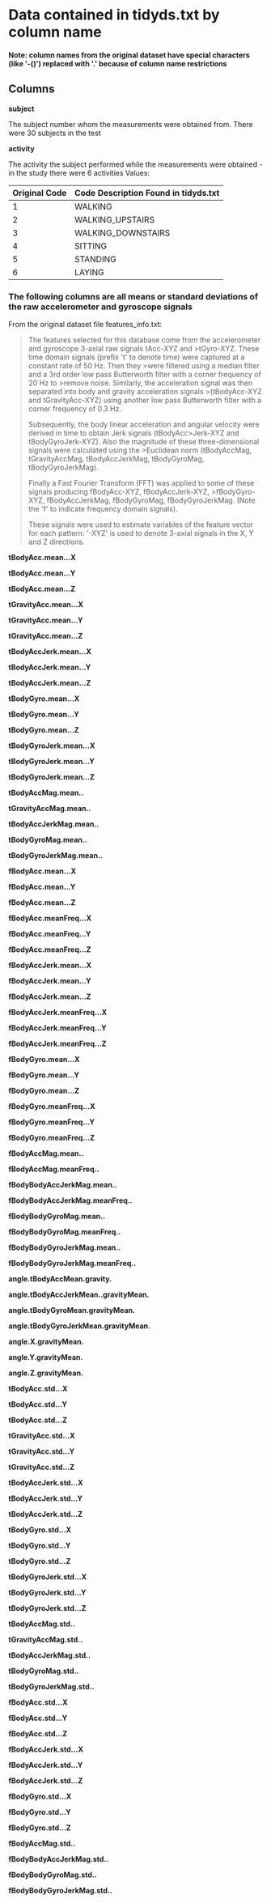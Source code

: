 # Data contained in tidyds.txt by column name
#### Note: column names from the original dataset have special characters (like '-()') replaced with '.' because of column name restrictions

## Columns
**subject**

  The subject number whom the measurements were obtained from.  There were 30 subjects in the test

**activity**

  The activity the subject performed while the measurements were obtained - in the study there were 6 activities
  Values:

  Original Code | Code Description Found in tidyds.txt
  ------------- | ------------------------------------
  1 | WALKING
  2 | WALKING_UPSTAIRS
  3 | WALKING_DOWNSTAIRS
  4 | SITTING
  5 | STANDING
  6 | LAYING


### The following columns are all means or standard deviations of the raw accelerometer and gyroscope signals
From the original dataset file features_info.txt:

>The features selected for this database come from the accelerometer and gyroscope 3-axial raw signals tAcc-XYZ and >tGyro-XYZ. These time domain signals (prefix 't' to denote time) were captured at a constant rate of 50 Hz. Then they >were filtered using a median filter and a 3rd order low pass Butterworth filter with a corner frequency of 20 Hz to >remove noise. Similarly, the acceleration signal was then separated into body and gravity acceleration signals >(tBodyAcc-XYZ and tGravityAcc-XYZ) using another low pass Butterworth filter with a corner frequency of 0.3 Hz.
>
>Subsequently, the body linear acceleration and angular velocity were derived in time to obtain Jerk signals (tBodyAcc>Jerk-XYZ and tBodyGyroJerk-XYZ). Also the magnitude of these three-dimensional signals were calculated using the >Euclidean norm (tBodyAccMag, tGravityAccMag, tBodyAccJerkMag, tBodyGyroMag, tBodyGyroJerkMag).
>
>Finally a Fast Fourier Transform (FFT) was applied to some of these signals producing fBodyAcc-XYZ, fBodyAccJerk-XYZ, >fBodyGyro-XYZ, fBodyAccJerkMag, fBodyGyroMag, fBodyGyroJerkMag. (Note the 'f' to indicate frequency domain signals).
>
>These signals were used to estimate variables of the feature vector for each pattern:
>'-XYZ' is used to denote 3-axial signals in the X, Y and Z directions.

**tBodyAcc.mean...X**

**tBodyAcc.mean...Y**

**tBodyAcc.mean...Z**

**tGravityAcc.mean...X**

**tGravityAcc.mean...Y**

**tGravityAcc.mean...Z**

**tBodyAccJerk.mean...X**

**tBodyAccJerk.mean...Y**

**tBodyAccJerk.mean...Z**

**tBodyGyro.mean...X**

**tBodyGyro.mean...Y**

**tBodyGyro.mean...Z**

**tBodyGyroJerk.mean...X**

**tBodyGyroJerk.mean...Y**

**tBodyGyroJerk.mean...Z**

**tBodyAccMag.mean..**

**tGravityAccMag.mean..**

**tBodyAccJerkMag.mean..**

**tBodyGyroMag.mean..**

**tBodyGyroJerkMag.mean..**

**fBodyAcc.mean...X**

**fBodyAcc.mean...Y**

**fBodyAcc.mean...Z**

**fBodyAcc.meanFreq...X**

**fBodyAcc.meanFreq...Y**

**fBodyAcc.meanFreq...Z**

**fBodyAccJerk.mean...X**

**fBodyAccJerk.mean...Y**

**fBodyAccJerk.mean...Z**

**fBodyAccJerk.meanFreq...X**

**fBodyAccJerk.meanFreq...Y**

**fBodyAccJerk.meanFreq...Z**

**fBodyGyro.mean...X**

**fBodyGyro.mean...Y**

**fBodyGyro.mean...Z**

**fBodyGyro.meanFreq...X**

**fBodyGyro.meanFreq...Y**

**fBodyGyro.meanFreq...Z**

**fBodyAccMag.mean..**

**fBodyAccMag.meanFreq..**

**fBodyBodyAccJerkMag.mean..**

**fBodyBodyAccJerkMag.meanFreq..**

**fBodyBodyGyroMag.mean..**

**fBodyBodyGyroMag.meanFreq..**

**fBodyBodyGyroJerkMag.mean..**

**fBodyBodyGyroJerkMag.meanFreq..**

**angle.tBodyAccMean.gravity.**

**angle.tBodyAccJerkMean..gravityMean.**

**angle.tBodyGyroMean.gravityMean.**

**angle.tBodyGyroJerkMean.gravityMean.**

**angle.X.gravityMean.**

**angle.Y.gravityMean.**

**angle.Z.gravityMean.**

**tBodyAcc.std...X**

**tBodyAcc.std...Y**

**tBodyAcc.std...Z**

**tGravityAcc.std...X**

**tGravityAcc.std...Y**

**tGravityAcc.std...Z**

**tBodyAccJerk.std...X**

**tBodyAccJerk.std...Y**

**tBodyAccJerk.std...Z**

**tBodyGyro.std...X**

**tBodyGyro.std...Y**

**tBodyGyro.std...Z**

**tBodyGyroJerk.std...X**

**tBodyGyroJerk.std...Y**

**tBodyGyroJerk.std...Z**

**tBodyAccMag.std..**

**tGravityAccMag.std..**

**tBodyAccJerkMag.std..**

**tBodyGyroMag.std..**

**tBodyGyroJerkMag.std..**

**fBodyAcc.std...X**

**fBodyAcc.std...Y**

**fBodyAcc.std...Z**

**fBodyAccJerk.std...X**

**fBodyAccJerk.std...Y**

**fBodyAccJerk.std...Z**

**fBodyGyro.std...X**

**fBodyGyro.std...Y**

**fBodyGyro.std...Z**

**fBodyAccMag.std..**

**fBodyBodyAccJerkMag.std..**

**fBodyBodyGyroMag.std..**

**fBodyBodyGyroJerkMag.std..**


